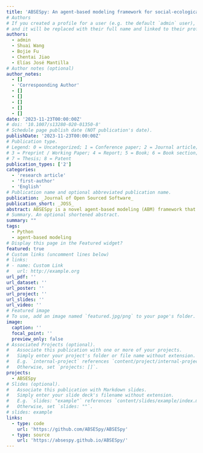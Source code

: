 ```yaml
---
title: 'ABSESpy: An agent-based modeling framework for social-ecological systems'
# Authors
# If you created a profile for a user (e.g. the default `admin` user), write the username (folder name) here
# and it will be replaced with their full name and linked to their profile.
authors:
  - admin
  - Shuai Wang
  - Bojie Fu
  - Chentai Jiao
  - Elías José Mantilla
# Author notes (optional)
author_notes:
  - []
  - 'Correspoonding Author'
  - []
  - []
  - []
  - []
  - []
date: '2023-11-23T00:00:00Z'
# doi: '10.1007/s13280-020-01350-8'
# Schedule page publish date (NOT publication's date).
publishDate: '2023-11-23T00:00:00Z'
# Publication type.
# Legend: 0 = Uncategorized; 1 = Conference paper; 2 = Journal article;
# 3 = Preprint / Working Paper; 4 = Report; 5 = Book; 6 = Book section;
# 7 = Thesis; 8 = Patent
publication_types: ['2']
categories:
  - 'research article'
  - 'first-author'
  - 'English'
# Publication name and optional abbreviated publication name.
publication: _Journal of Open Sourced Software_
publication_short: _JOSS_
abstract: ABSESpy is a novel agent-based modeling (ABM) framework that facilitates socio-ecological systems (SES) research. It serves as an extension package of Mesa, the most popular ABM framework, and further enhances agents’ interactions with other components, especially grid-like spaces. With a configuration file for managing parameters and an improved data Input/Output system, ABSESpy’s modularity and low-coupling design enable elegant maintenance of large modeling projects. In addition, ABSESpy includes a schedule that aligns models’ tick with the calendar time. These innovations position ABSESpy as a valuable tool in fostering more ABMs for real-world SES issues. Its ultimate aim is to become the go-to choice for ABM when working with a human-involved changing world.
# Summary. An optional shortened abstract.
summary: ""
tags:
  - Python
  - agent-based modeling
# Display this page in the Featured widget?
featured: true
# Custom links (uncomment lines below)
# links:
# - name: Custom Link
#   url: http://example.org
url_pdf: ''
url_dataset: ''
url_poster: ''
url_project: ''
url_slides: ''
url_video: ''
# Featured image
# To use, add an image named `featured.jpg/png` to your page's folder.
image:
  caption: ''
  focal_point: ''
  preview_only: false
# Associated Projects (optional).
#   Associate this publication with one or more of your projects.
#   Simply enter your project's folder or file name without extension.
#   E.g. `internal-project` references `content/project/internal-project/index.md`.
#   Otherwise, set `projects: []`.
projects:
  - ABSESpy
# Slides (optional).
#   Associate this publication with Markdown slides.
#   Simply enter your slide deck's filename without extension.
#   E.g. `slides: "example"` references `content/slides/example/index.md`.
#   Otherwise, set `slides: ""`.
# slides: example
links:
  - type: code
    url: 'https://github.com/ABSESpy/ABSESpy'
  - type: source
    url: 'https://absespy.github.io/ABSESpy/'
---
```



